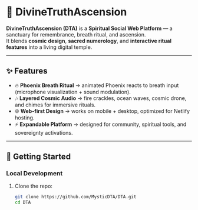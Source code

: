 # 🌌 DivineTruthAscension

**DivineTruthAscension (DTA)** is a **Spiritual Social Web Platform** — a sanctuary for remembrance, breath ritual, and ascension.  
It blends **cosmic design**, **sacred numerology**, and **interactive ritual features** into a living digital temple.

---

## ✨ Features
- 🔥 **Phoenix Breath Ritual** → animated Phoenix reacts to breath input (microphone visualization + sound modulation).  
- 🎶 **Layered Cosmic Audio** → fire crackles, ocean waves, cosmic drone, and chimes for immersive rituals.  
- 🌐 **Web-first Design** → works on mobile + desktop, optimized for Netlify hosting.  
- ⚡ **Expandable Platform** → designed for community, spiritual tools, and sovereignty activations.  

---

## 🚀 Getting Started

### Local Development
1. Clone the repo:
   ```bash
   git clone https://github.com/MysticDTA/DTA.git
   cd DTA
